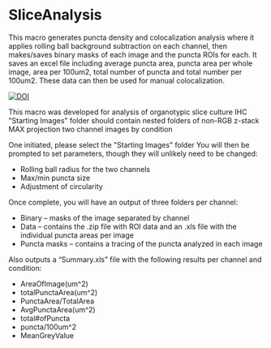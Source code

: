 # SliceAnalysis
This macro generates puncta density and colocalization analysis where it applies rolling ball background subtraction on each channel, then makes/saves binary masks of each image and the puncta ROIs for each. It saves an excel file including average puncta area, puncta area per whole image, area per 100um2, total number of puncta and total number per 100um2. These data can then be used for manual colocalization.

[![DOI](https://zenodo.org/badge/632650728.svg)](https://zenodo.org/badge/latestdoi/632650728)

This macro was developed for analysis of organotypic slice culture IHC
"Starting Images" folder should contain nested folders of non-RGB z-stack MAX projection two channel images by condition

One initiated, please select the "Starting Images" folder
You will then be prompted to set parameters, though they will unlikely need to be changed:
* Rolling ball radius for the two channels
* Max/min puncta size
* Adjustment of circularity

Once complete, you will have an output of three folders per channel:
* Binary – masks of the image separated by channel
* Data – contains the .zip file with ROI data and an .xls file with the individual puncta areas per image
* Puncta masks – contains a tracing of the puncta analyzed in each image
  
Also outputs a “Summary.xls” file with the following results per channel and condition:
* AreaOfImage(um^2)
* totalPunctaArea(um^2)
* PunctaArea/TotalArea
* AvgPunctaArea(um^2)
* total#ofPuncta
* puncta/100um^2
* MeanGreyValue
